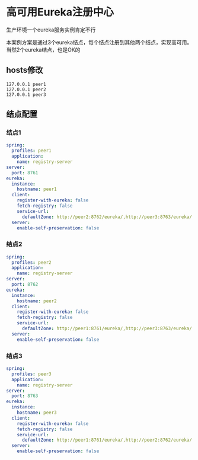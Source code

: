 # 高可用Eureka注册中心
生产环境一个eureka服务实例肯定不行

本案例方案是通过3个eureka结点，每个结点注册到其他两个结点，实现高可用。
当然2个eureka结点，也是OK的


## hosts修改
```shelll
127.0.0.1 peer1
127.0.0.1 peer2
127.0.0.1 peer3
```

## 结点配置

### 结点1
```yaml
spring:
  profiles: peer1
  application:
    name: registry-server
server:
  port: 8761
eureka:
  instance:
    hostname: peer1
  client:
    register-with-eureka: false
    fetch-registry: false
    service-url:
      defaultZone: http://peer2:8762/eureka/,http://peer3:8763/eureka/
  server:
    enable-self-preservation: false
```
### 结点2
```yaml
spring:
  profiles: peer2
  application:
    name: registry-server
server:
  port: 8762
eureka:
  instance:
    hostname: peer2
  client:
    register-with-eureka: false
    fetch-registry: false
    service-url:
      defaultZone: http://peer1:8761/eureka/,http://peer3:8763/eureka/
  server:
    enable-self-preservation: false
```
### 结点3
```yaml
spring:
  profiles: peer3
  application:
    name: registry-server
server:
  port: 8763
eureka:
  instance:
    hostname: peer3
  client:
    register-with-eureka: false
    fetch-registry: false
    service-url:
      defaultZone: http://peer1:8761/eureka/,http://peer2:8762/eureka/
  server:
    enable-self-preservation: false
```